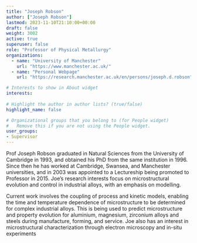```yaml
---
title: "Joseph Robson"
author: ["Joseph Robson"]
lastmod: 2023-11-10T21:10:00+00:00
draft: false
weight: 3002
active: true
superuser: false
role: "Professor of Physical Metallurgy"
organizations:
  - name: "University of Manchester"
    url: "https://www.manchester.ac.uk/"
  - name: "Personal Webpage"
    url: "https://research.manchester.ac.uk/en/persons/joseph.d.robson"

# Interests to show in About widget
interests:
    
# Highlight the author in author lists? (true/false)
highlight_name: false

# Organizational groups that you belong to (for People widget)
#   Remove this if you are not using the People widget.
user_groups:
- Supervisor
---
```


Prof Joseph Robson graduated in Natural Sciences from the University of Cambridge in 1993, and obtained his PhD from the same institution in 1996. Since then he has worked at Cambridge, Swansea, and Manchester universities, and in 2003 was appointed to a Lectureship being promoted to Professor in 2015. Joe’s research interests focus on microstructural evolution and control in industrial alloys, with an emphasis on modelling.

Current work involves the coupling of process and kinetic models, enabling the time and temperature dependence of microstructure to be determined for complex industrial alloys. This is being used to predict microstructure and property evolution for aluminium, magnesium, zirconium alloys and steels during manufacture, forming, and service. Joe also has an interest in microstructural characterization through electron microscopy and in-situ experiments